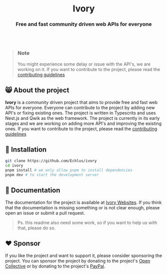 <h1 align="center" style="text-align:center"><b>Ivory</b></h1>
<h3 align="center"><b>Free and fast community driven web APIs for everyone</b></h3>
<br>
<br>

> ### Note
> You might experience some delay or issue with the API's, we are working on it. If you want to contribute to the project, please read the [contributing guidelines](https://github.com/Echlus/ivory/blob/main/CONTRIBUTING.md)

## 😸 About the project
**Ivory** is a community driven project that aims to provide free and fast web APIs for everyone. Everyone can contribute to the project by adding new API's or fixing existing ones. The project is written in Typescrits and uses Nest.js and Qwik as the web framework. The project is currently in its early stages and we are working on adding more API's and improving the existing ones. If you want to contribute to the project, please read the [contributing guidelines](https://github.com/Echlus/ivory/blob/main/CONTRIBUTING.md)
  
## 🧩 Installation

```bash
git clone https://github.com/Echlus/ivory
cd ivory
pnpm install # we only allow pnpm to install dependencies
pnpm dev # to start the development server
```

## 📖 Documentation
The documentation for the project is available at [Ivory Websites](https://ivory.ech.us). If you think that the documentation is missing something or is not clear enough, please open an issue or submit a pull request.
> Ps. this readme also need some work, so if you want to help us with that, please do so.

## ❤️ Sponsor
If you like the project and want to support it, please consider sponsoring the project. You can sponsor the project by donating to the project's [Open Collective](https://opencollective.com/ivory) or by donating to the project's [PayPal](https://paypal.me/echlus).